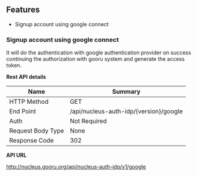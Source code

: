 Features
----------
 - Signup account using google connect 
 

### Signup account using google connect 

   It will do the authentication with google authentication provider on success  continuing the authorization with  gooru system and generate the access token.
 
 **Rest API details**

| Name | Summary |
|------------------------|--------|
| HTTP Method | GET |
| End Point | /api/nucleus-auth-idp/{version}/google |
| Auth | Not Required |
| Request Body Type | None |
| Response Code | 302 |

**API URL**

http://nucleus.gooru.org/api/nucleus-auth-idp/v1/google
